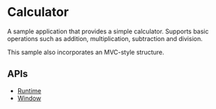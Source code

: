 # Calculator

A sample application that provides a simple calculator. Supports basic
operations such as addition, multiplication, subtraction and division.

This sample also incorporates an MVC-style structure.

## APIs

* [Runtime](http://developer.chrome.com/trunk/apps/app.runtime.html)
* [Window](http://developer.chrome.com/trunk/apps/app.window.html)
